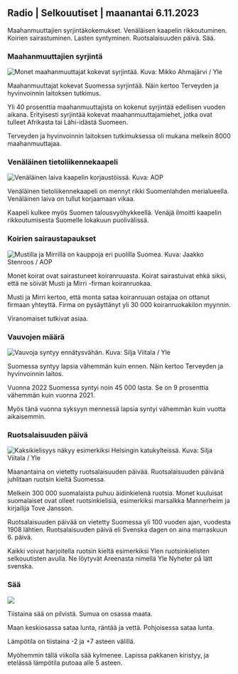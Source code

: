## Radio | Selkouutiset | maanantai 6.11.2023

Maahanmuuttajien syrjintäkokemukset. Venäläisen kaapelin rikkoutuminen.
Koirien sairastuminen. Lasten syntyminen. Ruotsalaisuuden päivä. Sää.

### Maahanmuuttajien syrjintä

![Monet maahanmuuttajat kokevat syrjintää. Kuva: Mikko Ahmajärvi /
Yle](https://images.cdn.yle.fi/image/upload/c_crop,h_2485,w_4419,x_0,y_114/ar_1.7777777777777777,c_fill,g_faces,h_675,w_1200/dpr_1.0/q_auto:eco/f_auto/fl_lossy/v1698074800/39-115894164df61298ec3e)

Maahanmuuttajat kokevat Suomessa syrjintää. Näin kertoo Terveyden ja
hyvinvoinnin laitoksen tutkimus.

Yli 40 prosenttia maahanmuuttajista on kokenut syrjintää edellisen
vuoden aikana. Erityisesti syrjintää kokevat maahanmuuttajamiehet, jotka
ovat tulleet Afrikasta tai Lähi-idästä Suomeen.

Terveyden ja hyvinvoinnin laitoksen tutkimuksessa oli mukana melkein
8000 maahanmuuttajaa.

### Venäläinen tietoliikennekaapeli

![Venäläinen laiva kaapelin korjaustöissä. Kuva:
AOP](https://images.cdn.yle.fi/image/upload/c_crop,h_3283,w_5838,x_0,y_380/ar_1.7777777777777777,c_fill,g_faces,h_675,w_1200/dpr_1.0/q_auto:eco/f_auto/fl_lossy/v1699268142/39-11962776548c5acae94c)

Venäläinen tietoliikennekaapeli on mennyt rikki Suomenlahden
merialueella. Venäläinen laiva on tullut korjaamaan vikaa.

Kaapeli kulkee myös Suomen talousvyöhykkeellä. Venäjä ilmoitti kaapelin
rikkoutumisesta Suomelle lokakuun puolivälissä.

### Koirien sairaustapaukset

![Mustilla ja Mirrillä on kauppoja eri puolilla Suomea. Kuva: Jaakko
Stenroos /
AOP](https://images.cdn.yle.fi/image/upload/c_crop,h_2746,w_4883,x_0,y_452/ar_1.7777777777777777,c_fill,g_faces,h_675,w_1200/dpr_1.0/q_auto:eco/f_auto/fl_lossy/v1699194714/39-11960056547a6fe024cd)

Monet koirat ovat sairastuneet koiranruuasta. Koirat sairastuivat ehkä
siksi, että ne söivät Musti ja Mirri -firman koiranruokaa.

Musti ja Mirri kertoo, että monta sataa koiranruuan ostajaa on ottanut
firmaan yhteyttä. Firma on pysäyttänyt yli 30 000 koiranruokakilon
myynnin.

Viranomaiset tutkivat asiaa.

### Vauvojen määrä

![Vauvoja syntyy ennätysvähän. Kuva: Silja Viitala /
Yle](https://images.cdn.yle.fi/image/upload/c_crop,h_2812,w_5000,x_0,y_233/ar_1.7777777777777777,c_fill,g_faces,h_675,w_1200/dpr_1.0/q_auto:eco/f_auto/fl_lossy/v1697805617/39-1189261653274b0907f5)

Suomessa syntyy lapsia vähemmän kuin ennen. Näin kertoo Terveyden ja
hyvinvoinnin laitos.

Vuonna 2022 Suomessa syntyi noin 45 000 lasta. Se on 9 prosenttia
vähemmän kuin vuonna 2021.

Myös tänä vuonna syksyyn mennessä lapsia syntyi vähemmän kuin vuotta
aikaisemmin.

### Ruotsalaisuuden päivä

![Kaksikielisyys näkyy esimerkiksi Helsingin katukylteissä. Kuva: Silja
Viitala /
Yle](https://images.cdn.yle.fi/image/upload/c_crop,h_2813,w_5000,x_0,y_0/ar_1.7777777777777777,c_fill,g_faces,h_675,w_1200/dpr_1.0/q_auto:eco/f_auto/fl_lossy/v1615970514/39-7850546051bda715b05)

Maanantaina on vietetty ruotsalaisuuden päivää. Ruotsalaisuuden päivänä
juhlitaan ruotsin kieltä Suomessa.

Melkein 300 000 suomalaista puhuu äidinkielenä ruotsia. Monet kuuluisat
suomalaiset ovat olleet ruotsinkielisiä, esimerkiksi marsalkka
Mannerheim ja kirjailija Tove Jansson.

Ruotsalaisuuden päivää on vietetty Suomessa yli 100 vuoden ajan,
vuodesta 1908 lähtien. Ruotsalaisuuden päivä eli Svenska dagen on aina
marraskuun 6. päivä.

Kaikki voivat harjoitella ruotsin kieltä esimerkiksi Ylen
ruotsinkielisten selkouutisten avulla. Ne löytyvät Areenasta nimellä Yle
Nyheter på lätt svenska.

### Sää

![](https://images.cdn.yle.fi/image/upload/c_crop,h_1080,w_1919,x_0,y_0/ar_1.7777777777777777,c_fill,g_faces,h_675,w_1200/dpr_1.0/q_auto:eco/f_auto/fl_lossy/v1699290254/39-119671665491c7602c1a)

Tiistaina sää on pilvistä. Sumua on osassa maata.

Maan keskiosassa sataa lunta, räntää ja vettä. Pohjoisessa sataa lunta.

Lämpötila on tiistaina -2 ja +7 asteen välillä.

Myöhemmin tällä viikolla sää kylmenee. Lapissa pakkanen kiristyy, ja
etelässä lämpötila putoaa alle 5 asteen.
